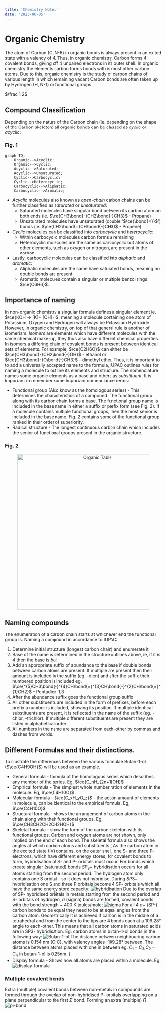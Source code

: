 ```yaml
---
title: 'Chemistry Notes'
date: '2023-06-05'
---
```



# Organic Chemistry

The atom of Carbon (C, N-6) in organic bonds is always present in an exited state with a valency of 4. Thus, in organic chemistry, Carbon forms 4 covalent bonds, giving off 4 unpaired electrons in its outer shell. In organic chemistry the elements carbon forms bonds with is most other carbon atoms. Due to this, organic chemistry is the study of carbon chains of various length in which remaining vacant Carbon bonds are often taken up by Hydrogen (H, N-1) or functional groups.

$\frac 1 2$

## Compound Classification
Depending on the nature of the Carbon chain (ie. depending on the shape of the Carbon skeleton) all organic bonds can be classed as *cyclic* or *acyclic*:

### Fig. 1
```mermaid
graph TD;
    Organic-->Acyclic;
    Organic-->Cyclic;
    Acyclic-->Saturated;
    Acyclic-->Unsaturated;
    Cyclic-->Carbocyclic;
    Cyclic-->Heterocyclic;
    Carbocyclic-->Aliphatic;
    Carbocyclic-->Aromatic;
```
- *Acyclic* molecules also known as  *open-chain* carbon chains can be further classified as *saturated*  or *unsaturated*:
  - Saturated molecules have singular bond between its carbon atom on both ends (ie. $\ce{CH3\bond{-}CH2\bond{-}CH3}$ - Propane)
  - Unsaturated molecules have unsaturated (double '$\ce{\bond{=}}$') bonds (ie. $\ce{CH2\bond{=}CH\bond{-}CH3}$ - Propene)
- *Cyclic* molecules can be classified into *carbocyclic* and *heterocyclic*:
  - Within carbocyclic molecules carbon forms a remaining
  - Heterocyclic molecules are the same as carbocyclic but atoms of other elements, such as oxygen or nitrogen, are present in the carbon.
- Lastly, carbocyclic molecules can be classified into *aliphatic* and *aromatic*:
  - Aliphatic molecules are the same have saturated bonds, meaning no double bonds are present
  - Aromatic molecules contain a singular or multiple benzol rings $\ce{C6H6}$.

## Importance of naming
In non-organic chemistry a singular formula defines a singular element ie. $\ce{KOH -> [K]+ [OH]-}$, meaning a molecule containing one atom of Potassium, Oxygen and Hydrogen will always be Potassium Hydroxide. However, in organic chemistry, on top of that general rule is another of isomerism. *Isomers* are elements which have different molecules with the same chemical make-up, they thus also have different chemical properties. In isomers a differing chain of covalent bonds is present between identical sets of elements. For example, $\ce{C2H6O}$ can either be $\ce{CH3\bond{-}CH2\bond{-}OH}$ - ethanol or $\ce{CH3\bond{-}O\bond{-}CH3}$ - dimethyl ether. Thus, it is important to to add a universally accepted name to the formula, IUPAC outlines rules for naming a molecule to outline its elements and structure. The nomenclature names some organic elements as a base and others as *substituent*. It is important to remember some important nomenclature terms:
- Functional group (Also know as the homologous series) - This determines the characteristics of a compound. The functional group along with its carbon chain forms a base. The functional group name is included in the base name in either a suffix or prefix form (see Fig. 2). If a molecule contains multiple functional groups, then the most senior is included in the base name. Fig. 2 contains some of the functional group ranked in their order of superiority. 
- Radical structure - The longest continuous carbon chain which includes the senior of functional groups present in the organic structure.

### <figcaption>Fig. 2<figcaption>
<figure align="center">
    <img src="./img/functional_group.png"
        alt="Organic Table"
        style="height:500px" />
</figure>

## Naming compounds
The enumeration of a carbon chain starts at whichever end the functional group is. 
Naming a compound in accordance to IUPAC:
1. Determine initial structure (longest carbon chain) and enumerate it
2. Base of the name is determined in the structure outlines above, ie, if it is 4 then the base is *but*
3. Add an appropriate suffix of abundance to the base if double bonds between carbon atoms are present. If multiple are present then their amount is included in the suffix (eg. -dien) and after the suffix their numbered position is included eg. 
$\ce{^{5}CH3\bond{-}^{4}CH\bond{=}^{3}CH\bond{-}^{2}CH\bond{=}^{1}CH2}$ - Pentadien-1,3
4. After the abundance suffix goes the functional group suffix
5. All other substituents are included in the form of prefixes, before each prefix a number is included, showing its position. If multiple identical substituents are present, it is reflected in the name of the suffix (eg. -chlor, -trichlor). If multiple different 
substituents are present they are listed in alphabetical order
6. All numbers in the name are separated from each-other by commas and dashes from words. 

## Different Formulas and their distinctions.
To illustrate the differences between the various formulae Butan-1-ol ($\ce{C4H9OH}$) will be used as an example.
- General formula - formula of the homologous series which describes any member of the series. Eg, $\ce{C_nH_{2n+1}OH}$
- Empirical formula - The simplest whole number ration of elements in the molecule. Eg, $\ce{C4H10O}$
- Molecular formula - $\ce{C_xH_yO_z}$ - the action amount of elements in molecule, can be identical to the empirical formula. Eg, $\ce{C4H10O}$
- Structural formula - shows the arrangement of carbon atoms in the chain along with their functional groups. Eg, $\ce{CH3CH2CH2CH2HOH}$
- Skeletal formula - show the form of the carbon skeleton with its functional groups. Carbon and oxygen atoms are not shown, only implied on the end of each bond. The skeletal formula also shows the angles at which carbon atoms and substituents.(
As the carbon atom in the excited state (IV) contains, on the outer shell, one S- and three P- electrons, which have different energy stores, for covalent bonds to form, hybridisation of S- and P- orbitals must occur. For bonds which create singular (saturated) bonds $SP_3-$ hybridisation occurs for all atoms starting from the second period. The hydrogen atom only contains one S orbital - so it does not hybridise. During $SP3-$ hybridisation one S and three P orbitals become 4 SP- orbitals which all have the same energy store capacity: 
![hybridisation](./img/hybridisation.png)
Due to the overlap of SP- hybridised orbitals in metals starting from the second period and S- orbitals of hydrogen, $\sigma$ (sigma) bonds are formed, covalent bonds with the bond strength ~ 400 K joules/mole:
![sigma](./img/sigma.png)
For all 4 $\sigma-$ (SP-) carbon bonds to be equal they need to be at equal angles from the carbon atom. Geometrically it is achieved if carbon is in the middle of a tetrahedral and from the center to the tips are 4 bonds each at a 109.28° angle to each-other. This means that all carbon atoms in saturated acids are in SP3- hybridisation. Eg. carbon atoms in butan-1-ol bonds in the following way:
![Butan-1-ol](./img/butanol-bonds.png)
The distance between neighbouring carbon atoms is 0.154 nm (C-C), with valency angles -109.28° between. The distance between atoms placed with one in between eg. $C_1-C_3$,$C_2-C_4$ in butan-1-ol is 0.25nm.
)
- Display formula - Shows how all atoms are placed within a molecule. Eg.
![display-formula](./img/display-formula.png) 

### Multiple covalent bonds

Extra (multiple) covalent bonds between non-metals in compounds are formed through the overlap of non-hybridised P- orbitals overlapping on a plane perpendicular to the first $\Sigma$ bond. Forming an extra (multiple) $\Pi$
![pi-bond](./img/pi-bond.png) 

